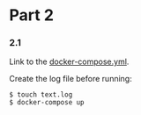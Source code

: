 # Part 2

### 2.1

Link to the [docker-compose.yml](./2-1/docker-compose.yml).

Create the log file before running:

```
$ touch text.log
$ docker-compose up
```
